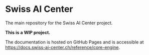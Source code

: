# Swiss AI Center

The main repository for the Swiss AI Center project.

**This is a WIP project.**

The documentation is hosted on GitHub Pages and is accessible at <https://docs.swiss-ai-center.ch/reference/core-engine>.
